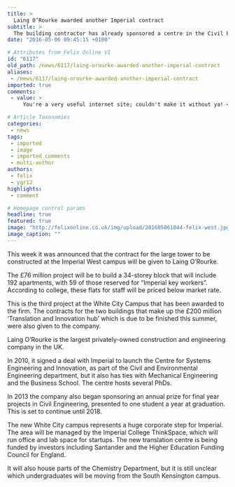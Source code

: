```yaml
---
title: >
  Laing O’Rourke awarded another Imperial contract
subtitle: >
  The building contractor has already sponsored a centre in the Civil Engineering Department
date: "2016-05-06 09:45:15 +0100"

# Attributes from Felix Online V1
id: "6117"
old_path: /news/6117/laing-orourke-awarded-another-imperial-contract
aliases:
 - /news/6117/laing-orourke-awarded-another-imperial-contract
imported: true
comments:
 - value: >
     You're a very useful internet site; couldn't make it without ya! <br>madden 17 coins http://party.biz/blogs/53/269/madden-17-coins-games-for-the-xbox-360,You're a very useful internet site; couldn't make it without ya! <br>madden 17 coins http://party.biz/blogs/53/269/madden-17-coins-games-for-the-xbox-360

# Article Taxonomies
categories:
 - news
tags:
 - imported
 - image
 - imported_comments
 - multi-author
authors:
 - felix
 - ygr12
highlights:
 - comment

# Homepage control params
headline: true
featured: true
image: "http://felixonline.co.uk/img/upload/201605061044-felix-west.jpg"
image_caption: ""
---
```


This week it was announced that the contract for the large tower to be constructed at the Imperial West campus will be given to Laing O’Rourke.

The £76 million project will be to build a 34-storey block that will include 192 apartments, with 59 of those reserved for “Imperial key workers”. According to college, these flats for staff will be priced below market rate.

This is the third project at the White City Campus that has been awarded to the firm. The contracts for the two buildings that make up the £200 million ‘Translation and Innovation hub’ which is due to be finished this summer, were also given to the company.

Laing O’Rourke is the largest privately-owned construction and engineering company in the UK.

In 2010, it signed a deal with Imperial to launch the Centre for Systems Engineering and Innovation, as part of the Civil and Environmental Engineering department, but it also has ties with Mechanical Engineering and the Business School. The centre hosts several PhDs.

In 2013 the company also began sponsoring an annual prize for final year projects in Civil Engineering, presented to one student a year at graduation. This is set to continue until 2018.

The new White City campus represents a huge corporate step for Imperial. The area will be managed by the Imperial College ThinkSpace, which will run office and lab space for startups. The new translation centre is being funded by investors including Santander and the Higher Education Funding Council for England.

It will also house parts of the Chemistry Department, but it is still unclear which undergraduates will be moving from the South Kensington campus.
